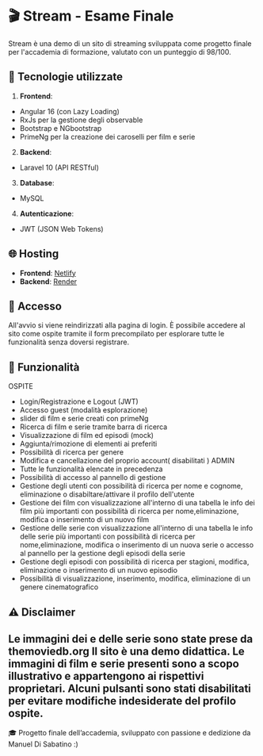# 🎬 Stream - Esame Finale

Stream è una demo di un sito di streaming sviluppata come progetto finale per l'accademia di formazione, valutato con un punteggio di 98/100.

## 🚀 Tecnologie utilizzate

1) **Frontend**:
 - Angular 16 (con Lazy Loading)
 - RxJs per la gestione degli observable
 - Bootstrap e  NGbootstrap
 - PrimeNg per la creazione dei caroselli per film e serie

2) **Backend**:
- Laravel 10 (API RESTful)
  
3) **Database**:
- MySQL
  
4) **Autenticazione**:
- JWT (JSON Web Tokens)

## 🌐 Hosting

- **Frontend**: [Netlify](https://manueldisabatinodemostream.netlify.app/login)
- **Backend**: [Render](https://render.com/)

## 🔐 Accesso

All'avvio si viene reindirizzati alla pagina di login. È possibile accedere al sito come ospite tramite il form precompilato
per esplorare tutte le funzionalità senza doversi registrare. 

## 🧩 Funzionalità
OSPITE
- Login/Registrazione e Logout (JWT)
- Accesso guest (modalità esplorazione)
- slider di film e serie creati con primeNg
- Ricerca di film e serie tramite barra di ricerca
- Visualizzazione di film ed episodi (mock)
- Aggiunta/rimozione di elementi ai preferiti
- Possibilità di ricerca per genere
- Modifica e cancellazione del proprio account( disabilitati )
ADMIN
- Tutte le funzionalità elencate in precedenza
- Possibilità di accesso al pannello di gestione
- Gestione degli utenti con possibilità di ricerca per nome e cognome, eliminazione o disabiltare/attivare il profilo dell'utente
- Gestione dei film con visualizzazione all'interno di una tabella le info dei film più importanti con possibilità di ricerca per nome,eliminazione, modifica o inserimento di un nuovo film
- Gestione delle serie con visualizzazione all'interno di una tabella le info delle serie più importanti con possibilità di ricerca per nome,eliminazione, modifica o inserimento di un nuova serie o
accesso al pannello per la gestione degli episodi della serie
- Gestione degli episodi con possibilità di ricerca per stagioni, modifica, eliminazione o inserimento di un nuovo episodio
- Possibilità di visualizzazione, inserimento, modifica, eliminazione di un genere cinematografico

## ⚠️ Disclaimer
Le immagini dei e delle serie sono state prese da themoviedb.org
Il sito è una **demo didattica**. Le immagini di film e serie presenti sono a scopo illustrativo e appartengono ai rispettivi proprietari.
Alcuni pulsanti sono stati disabilitati per evitare modifiche indesiderate del profilo ospite.
---

🎓 Progetto finale dell’accademia, sviluppato con passione e dedizione da Manuel Di Sabatino :)
